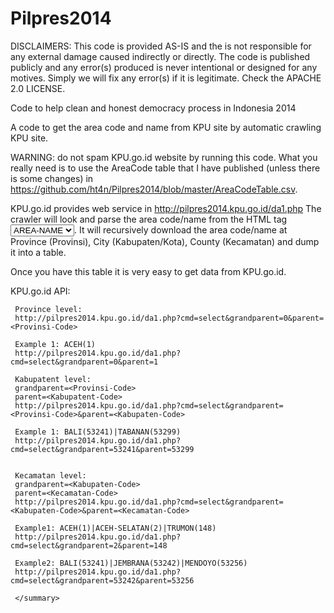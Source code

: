 Pilpres2014
===========
DISCLAIMERS: This code is provided AS-IS and the is not responsible for any external damage caused indirectly or directly.
The code is published publicly and any error(s) produced is never intentional or designed for any motives. Simply we will fix any error(s) if it is legitimate.
Check the APACHE 2.0 LICENSE.

Code to help clean and honest democracy process in Indonesia 2014

A code to get the area code and name from KPU site by automatic crawling KPU site.

WARNING: do not spam KPU.go.id website by running this code. What you really need is to use the AreaCode table that I have published 
(unless there is some changes) in https://github.com/ht4n/Pilpres2014/blob/master/AreaCodeTable.csv.
     
KPU.go.id provides web service in http://pilpres2014.kpu.go.id/da1.php
The crawler will look and parse the area code/name from the HTML tag <select name="wilayah_id"><option value="AREA-CODE">AREA-NAME</option>...</select>.
It will recursively download the area code/name at Province (Provinsi), City (Kabupaten/Kota), County (Kecamatan) and dump it into a table.
     
Once you have this table it is very easy to get data from KPU.go.id.
     
KPU.go.id API:
     
     Province level:
     http://pilpres2014.kpu.go.id/da1.php?cmd=select&grandparent=0&parent=<Provinsi-Code>
     
     Example 1: ACEH(1)
     http://pilpres2014.kpu.go.id/da1.php?cmd=select&grandparent=0&parent=1
     
     Kabupatent level:
     grandparent=<Provinsi-Code>
     parent=<Kabupatent-Code>
     http://pilpres2014.kpu.go.id/da1.php?cmd=select&grandparent=<Provinsi-Code>&parent=<Kabupaten-Code>
     
     Example 1: BALI(53241)|TABANAN(53299)
     http://pilpres2014.kpu.go.id/da1.php?cmd=select&grandparent=53241&parent=53299
     
     
     Kecamatan level:
     grandparent=<Kabupaten-Code>
     parent=<Kecamatan-Code>
     http://pilpres2014.kpu.go.id/da1.php?cmd=select&grandparent=<Kabupaten-Code>&parent=<Kecamatan-Code>
     
     Example1: ACEH(1)|ACEH-SELATAN(2)|TRUMON(148)
     http://pilpres2014.kpu.go.id/da1.php?cmd=select&grandparent=2&parent=148
     
     Example2: BALI(53241)|JEMBRANA(53242)|MENDOYO(53256)
     http://pilpres2014.kpu.go.id/da1.php?cmd=select&grandparent=53242&parent=53256
     
     </summary>
